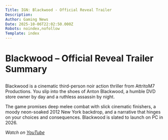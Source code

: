 ```yaml
---
Title: IGN: Blackwood - Official Reveal Trailer
Description: 
Author: Gaming News
Date: 2025-10-06T22:02:50.000Z
Robots: noindex,nofollow
Template: index
---
```

<h1>
  
  
  Blackwood – Official Reveal Trailer Summary
</h1>

<p>Blackwood is a cinematic third-person noir action thriller from AttritoM7 Productions. You slip into the shoes of Anton Blackwood, a humble DVD store owner by day and a ruthless assassin by night.</p>

<p>The game promises deep melee combat with slick cinematic finishers, a moody neon-soaked 2012 New York backdrop, and a narrative that hinges on your choices and consequences. Blackwood is slated to launch on PC in 2026.</p>

<p><em>Watch on <a href="https://www.youtube.com/watch?v=ZfYIU9_UsSQ" rel="noopener noreferrer">YouTube</a></em></p>

